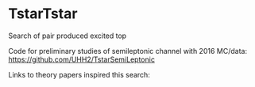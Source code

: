 # TstarTstar
Search of pair produced excited top

Code for preliminary studies of semileptonic channel with 2016 MC/data:
https://github.com/UHH2/TstarSemiLeptonic

Links to theory papers inspired this search:
